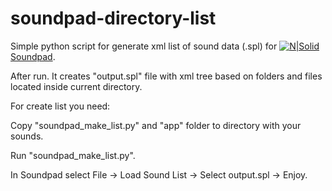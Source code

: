 # soundpad-directory-list

Simple python script 
for generate xml list of sound data (.spl) 
for [![N|Solid](https://www.leppsoft.com/soundpad/images/logos/main.png)](https://www.leppsoft.com/soundpad/en/) [Soundpad](https://www.leppsoft.com/soundpad/en/).

After run. It creates "output.spl" file with xml tree based on folders and files located inside current directory. 

For create list you need:

Copy "soundpad_make_list.py" and "app" folder 
to directory with your sounds.

Run "soundpad_make_list.py".

In Soundpad select File -> 
Load Sound List -> 
Select output.spl -> 
Enjoy.


 

